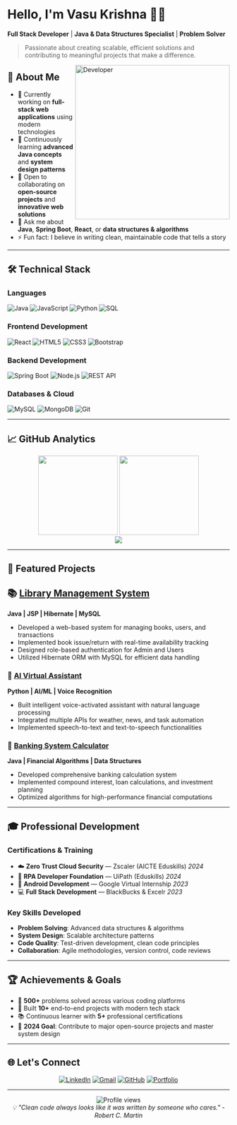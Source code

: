# Hello, I'm Vasu Krishna 👨‍💻

**Full Stack Developer** | **Java & Data Structures Specialist** | **Problem Solver**

> Passionate about creating scalable, efficient solutions and contributing to meaningful projects that make a difference.

<img align="right" alt="Developer" width="350" src="https://cdn.dribbble.com/users/1162077/screenshots/3848914/programmer.gif">

## 🎯 About Me
- 🔭 Currently working on **full-stack web applications** using modern technologies
- 🌱 Continuously learning **advanced Java concepts** and **system design patterns**
- 👯 Open to collaborating on **open-source projects** and **innovative web solutions**
- 💬 Ask me about **Java**, **Spring Boot**, **React**, or **data structures & algorithms**
- ⚡ Fun fact: I believe in writing clean, maintainable code that tells a story

---

## 🛠️ Technical Stack

### **Languages**
![Java](https://img.shields.io/badge/Java-ED8B00?style=for-the-badge&logo=openjdk&logoColor=white)
![JavaScript](https://img.shields.io/badge/JavaScript-F7DF1E?style=for-the-badge&logo=javascript&logoColor=black)
![Python](https://img.shields.io/badge/Python-3776AB?style=for-the-badge&logo=python&logoColor=white)
![SQL](https://img.shields.io/badge/SQL-4479A1?style=for-the-badge&logo=mysql&logoColor=white)

### **Frontend Development**
![React](https://img.shields.io/badge/React-20232a?style=for-the-badge&logo=react&logoColor=61DAFB)
![HTML5](https://img.shields.io/badge/HTML5-E34F26?style=for-the-badge&logo=html5&logoColor=white)
![CSS3](https://img.shields.io/badge/CSS3-1572B6?style=for-the-badge&logo=css3&logoColor=white)
![Bootstrap](https://img.shields.io/badge/Bootstrap-563D7C?style=for-the-badge&logo=bootstrap&logoColor=white)

### **Backend Development**
![Spring Boot](https://img.shields.io/badge/Spring_Boot-6DB33F?style=for-the-badge&logo=springboot&logoColor=white)
![Node.js](https://img.shields.io/badge/Node.js-43853D?style=for-the-badge&logo=node.js&logoColor=white)
![REST API](https://img.shields.io/badge/REST_API-FF6C37?style=for-the-badge&logo=postman&logoColor=white)

### **Databases & Cloud**
![MySQL](https://img.shields.io/badge/MySQL-005C84?style=for-the-badge&logo=mysql&logoColor=white)
![MongoDB](https://img.shields.io/badge/MongoDB-4EA94B?style=for-the-badge&logo=mongodb&logoColor=white)
![Git](https://img.shields.io/badge/Git-F05032?style=for-the-badge&logo=git&logoColor=white)

---

## 📈 GitHub Analytics

<div align="center">
  <img height="180em" src="https://github-readme-stats.vercel.app/api?username=VASU-GATTE&show_icons=true&theme=dark&include_all_commits=true&count_private=true"/>
  <img height="180em" src="https://github-readme-stats.vercel.app/api/top-langs/?username=VASU-GATTE&layout=compact&langs_count=8&theme=dark"/>
</div>

<div align="center">
  <img src="https://github-readme-streak-stats.herokuapp.com?user=VASU-GATTE&theme=dark&hide_border=false"/>
</div>

---

## 🚀 Featured Projects

## 📚 [Library Management System](https://github.com/VASU-GATTE/Library_Management_System)

**Java | JSP | Hibernate | MySQL**

- Developed a web-based system for managing books, users, and transactions
- Implemented book issue/return with real-time availability tracking
- Designed role-based authentication for Admin and Users
- Utilized Hibernate ORM with MySQL for efficient data handling

### 🤖 [AI Virtual Assistant](https://github.com/VASU-GATTE/Virtual_Assistant_using_Python-Nlp_and_LLMs)
**Python | AI/ML | Voice Recognition**
- Built intelligent voice-activated assistant with natural language processing
- Integrated multiple APIs for weather, news, and task automation
- Implemented speech-to-text and text-to-speech functionalities

### 🏦 [Banking System Calculator](https://github.com/VasuKrishna/bank-calculations)
**Java | Financial Algorithms | Data Structures**
- Developed comprehensive banking calculation system
- Implemented compound interest, loan calculations, and investment planning
- Optimized algorithms for high-performance financial computations

---

## 🎓 Professional Development

### **Certifications & Training**
- ☁️ **Zero Trust Cloud Security** — Zscaler (AICTE Eduskills) *2024*
- 🤖 **RPA Developer Foundation** — UiPath (Eduskills) *2024*
- 📱 **Android Development** — Google Virtual Internship *2023*
- 💻 **Full Stack Development** — BlackBucks & Excelr *2023*

### **Key Skills Developed**
- **Problem Solving**: Advanced data structures & algorithms
- **System Design**: Scalable architecture patterns
- **Code Quality**: Test-driven development, clean code principles
- **Collaboration**: Agile methodologies, version control, code reviews

---

## 🏆 Achievements & Goals

- 🌟 **500+** problems solved across various coding platforms
- 🚀 Built **10+** end-to-end projects with modern tech stack
- 📚 Continuous learner with **5+** professional certifications
- 🎯 **2024 Goal**: Contribute to major open-source projects and master system design

---

## 🌐 Let's Connect

<div align="center">

[![LinkedIn](https://img.shields.io/badge/LinkedIn-0077B5?style=for-the-badge&logo=linkedin&logoColor=white)](www.linkedin.com/in/vasu-krishna-gatte)
[![Gmail](https://img.shields.io/badge/Gmail-D14836?style=for-the-badge&logo=gmail&logoColor=white)](mailto:vasugatte8@gmail.com)
[![GitHub](https://img.shields.io/badge/GitHub-100000?style=for-the-badge&logo=github&logoColor=white)](https://github.com/VASU-GATTE)
[![Portfolio](https://img.shields.io/badge/Portfolio-FF5722?style=for-the-badge&logo=todoist&logoColor=white)](#)

</div>

---

<div align="center">
  <img src="https://komarev.com/ghpvc/?username=VasuKrishna&label=Profile%20views&color=0e75b6&style=flat" alt="Profile views" />
</div>

<div align="center">
  <i>💡 "Clean code always looks like it was written by someone who cares." - Robert C. Martin</i>
</div>

